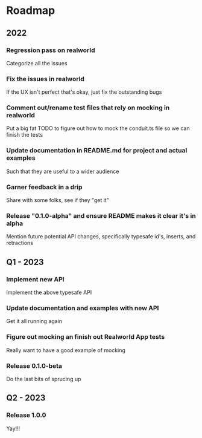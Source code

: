 # Roadmap
## 2022
### Regression pass on realworld
Categorize all the issues

### Fix the issues in realworld
If the UX isn't perfect that's okay, just fix the outstanding bugs

### Comment out/rename test files that rely on mocking in realworld
Put a big fat TODO to figure out how to mock the conduit.ts file so
we can finish the tests

### Update documentation in README.md for project and actual examples 
Such that they are useful to a wider audience

### Garner feedback in a drip
Share with some folks, see if they "get it"

### Release "0.1.0-alpha" and ensure README makes it clear it's in alpha
Mention future potential API changes, specifically typesafe
id's, inserts, and retractions

## Q1 - 2023

### Implement new API
Implement the above typesafe API

### Update documentation and examples with new API
Get it all running again

### Figure out mocking an finish out Realworld App tests 
Really want to have a good example of mocking

### Release 0.1.0-beta 
Do the last bits of sprucing up

## Q2 - 2023

### Release 1.0.0
Yay!!!
